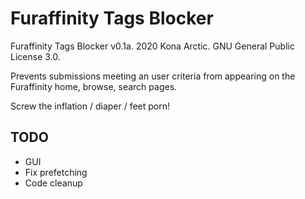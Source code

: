 Furaffinity Tags Blocker
========================
Furaffinity Tags Blocker v0.1a. 2020 Kona Arctic. GNU General Public License 3.0.

Prevents submissions meeting an user criteria from appearing on the Furaffinity home, browse, search pages.

Screw the inflation / diaper / feet porn!

TODO
----
-	GUI
-	Fix prefetching
-	Code cleanup


